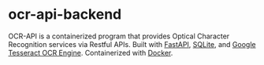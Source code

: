 # ocr-api-backend

OCR-API is a containerized program that provides Optical Character Recognition services via Restful APIs. Built with [FastAPI](https://fastapi.tiangolo.com/), [SQLite](https://www.sqlite.org/index.html), and [Google Tesseract OCR Engine](https://github.com/tesseract-ocr/tesseract). Containerized with [Docker](https://www.docker.com/).

